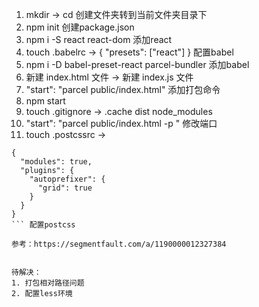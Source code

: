 1. mkdir -> cd 创建文件夹转到当前文件夹目录下
2. npm init 创建package.json
3. npm i -S react react-dom 添加react
4. touch .babelrc ->
{
  "presets": ["react"]
} 配置babel
5. npm i -D babel-preset-react parcel-bundler 添加babel
6. 新建 index.html 文件 -> 新建 index.js 文件
7. "start": "parcel public/index.html" 添加打包命令
8. npm start
9. touch .gitignore -> 
.cache
dist
node_modules
10. "start": "parcel public/index.html -p <port number>" 修改端口
11. touch .postcssrc ->
```
{
  "modules": true,
  "plugins": {
    "autoprefixer": {
      "grid": true
    }
  }
}
``` 配置postcss

参考：https://segmentfault.com/a/1190000012327384


待解决：
1. 打包相对路径问题
2. 配置less环境
